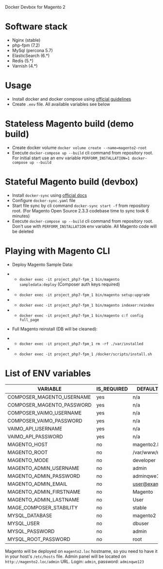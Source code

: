 Docker Devbox for Magento 2

# Software stack
- Nginx (stable)
- php-fpm (7.2)
- MySql (percona 5.7)
- ElasticSearch (6.*)
- Redis (5.*)
- Varnish (4.*)

# Usage
- Install docker and docker compose using [official guidelines](https://docs.docker.com/install/)
- Create `.env` file.  All available variables see below

# Stateless Magento build (demo build)
- Create docker volume `docker volume create --name=magento2-root`
- Execute `docker-compose up --build` cli command from repository root. For initial start use an env variable `PERFORM_INSTALLATION=1 docker-compose up --build`


# Stateful Magento build (devbox)
- Install `docker-sync` using [official docs](https://docker-sync.readthedocs.io/en/latest/getting-started/installation.html)
- Configure `docker-sync.yaml` file
- Start file sync by cli command `docker-sync start -f` from repository root. (For Magento Open Source 2.3.3 codebase time to sync took 6 minutes)
- Execute `docker-compose up --build` cli command from repository root. Don't use with `PERFORM_INSTALLATION` env variable. All Magento code will be deleted

# Playing with Magento CLI
- Deploy Magento Sample Data:
- - `docker exec -it project_php7-fpm_1 bin/magento sampledata:deploy` (Composer auth keys required)
- - `docker exec -it project_php7-fpm_1 bin/magento setup:upgrade`
- - `docker exec -it project_php7-fpm_1 bin/magento indexer:reindex`
- - `docker exec -it project_php7-fpm_1 bin/magento c:f config full_page`

- Full Magento reinstall (DB will be cleaned):
- - `docker exec -it project_php7-fpm_1 rm -rf ./var/installed`
- - `docker exec -it project_php7-fpm_1 /docker/scripts/install.sh`

# List of ENV variables
| VARIABLE | IS_REQUIRED | DEFAULT_VALUE |
| --- | --- | --- |
| COMPOSER_MAGENTO_USERNAME | yes | n/a |
| COMPOSER_MAGENTO_PASSWORD | yes | n/a |
| COMPOSER_VAIMO_USERNAME | yes | n/a |
| COMPOSER_VAIMO_PASSWORD | yes | n/a |
| VAIMO_API_USERNAME | yes | n/a |
| VAIMO_API_PASSWORD | yes | n/a |
| MAGENTO_HOST | no | magento2.loc |
| MAGENTO_ROOT | no | /var/www/magento2 |
| MAGENTO_MODE | no | developer |
| MAGENTO_ADMIN_USERNAME | no | admin |
| MAGENTO_ADMIN_PASSWORD | no | adminqwe123 |
| MAGENTO_ADMIN_EMAIL | no | user@example.com |
| MAGENTO_ADMIN_FIRSTNAME | no | Magento |
| MAGENTO_ADMIN_LASTNAME | no | User |
| MAGE_COMPOSER_STABILITY | no | stable |
| MYSQL_DATABASE | no | magento2 |
| MYSQL_USER | no | dbuser |
| MYSQL_PASSWORD | no | admin |
| MYSQL_ROOT_PASSWORD | no | root |

Magento will be deployed on `magento2.loc` hostname, so you need to have it in your host's `/etc/hosts` file. Admin panel will be located on `http://magento2.loc/admin` URL. Login: `admin`, password: `adminqwe123`
